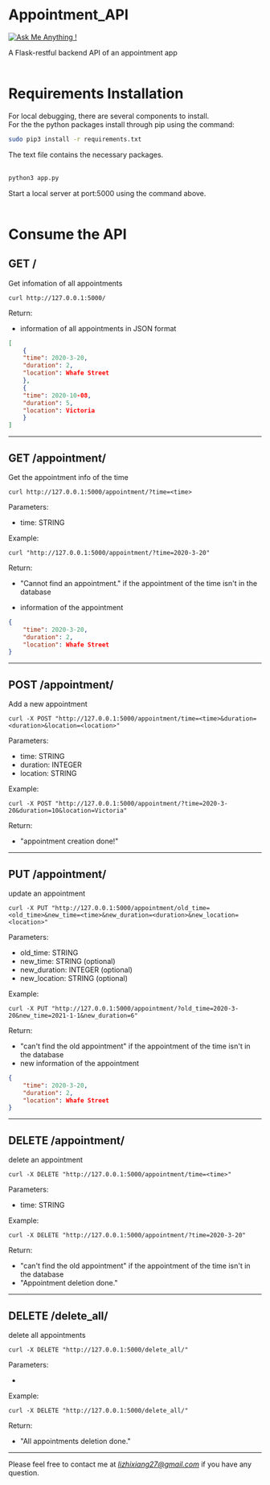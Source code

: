 # Appointment_API
[![Ask Me Anything !](https://img.shields.io/badge/Ask%20me-anything-1abc9c.svg)](https://github.com/zxli27/myprojects)


A Flask-restful backend API of an appointment app<br><br>

# Requirements Installation

For local debugging, there are several components to install.<br>
For the the python packages install through pip using the command:

```bash
sudo pip3 install -r requirements.txt
```

The text file contains the necessary packages.<br><br>


```bash
python3 app.py
```
Start a local server at port:5000 using the command above. <br><br>



# Consume the API

## **GET /**


Get infomation of all appointments

```
curl http://127.0.0.1:5000/
```

Return:

* information of all appointments in JSON format

``` json
[
    {
    "time": 2020-3-20,
    "duration": 2,
    "location": Whafe Street
    },
    {
    "time": 2020-10-08,
    "duration": 5,
    "location": Victoria
    }
]

```

---
## **GET /appointment/**


Get the appointment info of the time

```
curl http://127.0.0.1:5000/appointment/?time=<time>
```

Parameters:

* time: STRING  


Example:
```
curl "http://127.0.0.1:5000/appointment/?time=2020-3-20"
```

Return:

* "Cannot find an appointment." if the appointment of the time isn't in the database

* information of the appointment

``` json
{
    "time": 2020-3-20,
    "duration": 2,
    "location": Whafe Street
}
```

---
## **POST /appointment/**


Add a new appointment

```
curl -X POST "http://127.0.0.1:5000/appointment/time=<time>&duration=<duration>&location=<location>"
```

Parameters:

* time: STRING
* duration: INTEGER
* location: STRING

Example:
```
curl -X POST "http://127.0.0.1:5000/appointment/?time=2020-3-20&duration=10&location=Victoria"
```

Return:

* "appointment creation done!"


---
## **PUT /appointment/**


update an appointment

```
curl -X PUT "http://127.0.0.1:5000/appointment/old_time=<old_time>&new_time=<time>&new_duration=<duration>&new_location=<location>"
```

Parameters:

* old_time: STRING
* new_time: STRING (optional)
* new_duration: INTEGER (optional)
* new_location: STRING (optional)

Example:
```
curl -X PUT "http://127.0.0.1:5000/appointment/?old_time=2020-3-20&new_time=2021-1-1&new_duration=6"
```

Return:

* "can't find the old appointment" if the appointment of the time isn't in the database
* new information of the appointment

``` json
{
    "time": 2020-3-20,
    "duration": 2,
    "location": Whafe Street
}
```
---

## **DELETE /appointment/**


delete an appointment

```
curl -X DELETE "http://127.0.0.1:5000/appointment/time=<time>"
```

Parameters:

* time: STRING

Example:
```
curl -X DELETE "http://127.0.0.1:5000/appointment/?time=2020-3-20"
```

Return:

* "can't find the old appointment" if the appointment of the time isn't in the database
* "Appointment deletion done."

---

## **DELETE /delete_all/**


delete all appointments

```
curl -X DELETE "http://127.0.0.1:5000/delete_all/"
```

Parameters:

* 

Example:
```
curl -X DELETE "http://127.0.0.1:5000/delete_all/"
```
Return:

* "All appointments deletion done."

---

Please feel free to contact me at *lizhixiang27@gmail.com* if you have any question.